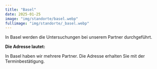 ```yaml
---
title: "Basel"
date: 2025-01-25
image: "img/standorte/basel.webp"
fullimage: "img/standorte/_basel.webp"
---
```

In Basel werden die Untersuchungen bei unserem Partner durchgeführt. 

**Die Adresse lautet:**

In Basel haben wir mehrere Partner. Die Adresse erhalten Sie mit der Terminbestätigung.